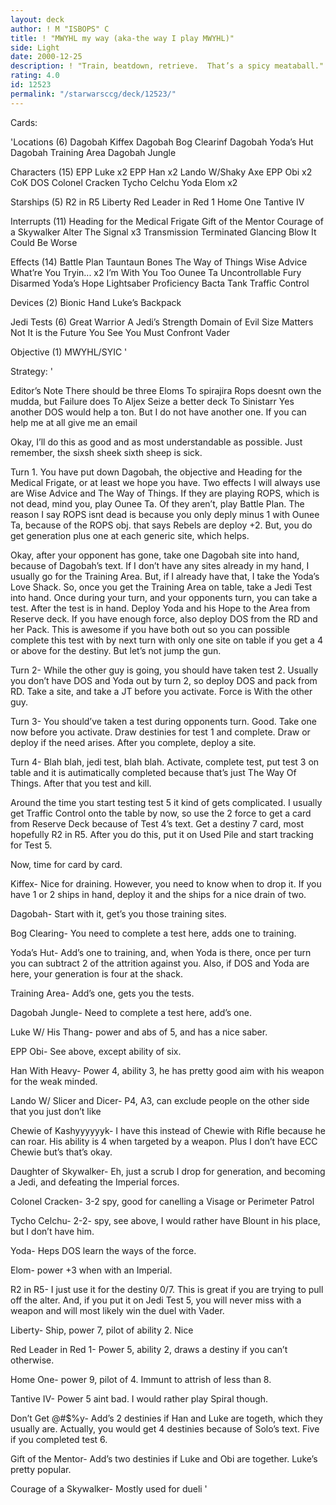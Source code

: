 ```yaml
---
layout: deck
author: ! M "ISBOPS" C
title: ! "MWYHL my way (aka-the way I play MWYHL)"
side: Light
date: 2000-12-25
description: ! "Train, beatdown, retrieve.	That’s a spicy meataball."
rating: 4.0
id: 12523
permalink: "/starwarsccg/deck/12523/"
---
```

Cards: 

'Locations (6)
Dagobah
Kiffex
Dagobah Bog Clearinf
Dagobah Yoda’s Hut
Dagobah Training Area
Dagobah Jungle

Characters (15)
EPP Luke x2
EPP Han x2
Lando W/Shaky Axe
EPP Obi x2
CoK
DOS
Colonel Cracken
Tycho Celchu
Yoda
Elom x2

Starships (5)
R2 in R5
Liberty
Red Leader in Red 1
Home One
Tantive IV

Interrupts (11)
Heading for the Medical Frigate
Gift of the Mentor
Courage of a Skywalker
Alter
The Signal x3
Transmission Terminated
Glancing Blow
It Could Be Worse

Effects (14)
Battle Plan
Tauntaun Bones
The Way of Things
Wise Advice
What’re You Tryin... x2
I’m With You Too
Ounee Ta
Uncontrollable Fury
Disarmed
Yoda’s Hope
Lightsaber Proficiency
Bacta Tank
Traffic Control

Devices (2)
Bionic Hand
Luke’s Backpack

Jedi Tests (6)
Great Warrior
A Jedi’s Strength
Domain of Evil
Size Matters Not
It is the Future You See
You Must Confront Vader

Objective (1)
MWYHL/SYIC
'

Strategy: '

Editor’s Note There should be three Eloms
To spirajira Rops doesnt own the mudda, but Failure does
To Aljex Seize a better deck
To Sinistarr Yes another DOS would help a ton.  But I do not have another one. If you can help me at all give me an email

Okay, I’ll do this as good and as most understandable as possible.  Just remember, the sixsh sheek sixth sheep is sick.

  Turn 1. You have put down Dagobah, the objective and Heading for the Medical Frigate, or at least we hope you have. Two effects I will always use are Wise Advice and The Way of Things. If they are playing ROPS, which is not dead, mind you, play Ounee Ta. Of they aren’t, play Battle Plan.  The reason I say ROPS isnt dead is because you only deply minus 1 with Ounee Ta, because of the ROPS obj. that says Rebels are deploy +2. But, you do get generation plus one at each generic site, which helps.

  Okay, after your opponent has gone, take one Dagobah site into hand, because of Dagobah’s text. If I don’t have any sites already in my hand, I usually go for the Training Area.  But, if I already have that, I take the Yoda’s Love Shack.  So, once you get the Training Area on table, take a Jedi Test into hand. Once during your turn, and your opponents turn, you can take a test.  After the test is in hand.  Deploy Yoda and his Hope to the Area from Reserve deck.  If you have enough force, also deploy DOS from the RD and her Pack.  This is awesome if you have both out so you can possible complete this test with by next turn with only one site on table if you get a 4 or above for the destiny.	But let’s not jump the gun.

Turn 2- While the other guy is going, you should have taken test 2. Usually you don’t have DOS and Yoda out by turn 2, so deploy DOS and pack from RD. Take a site, and take a JT before you activate. Force is With the other guy.

Turn 3- You should’ve taken a test during opponents turn. Good. Take one now before you activate.  Draw destinies for test 1 and complete.  Draw or deploy if the need arises. After you complete, deploy a site.

Turn 4- Blah blah, jedi test, blah blah. Activate, complete test, put test 3 on table and it is autimatically completed because that’s just The Way Of Things. After that you test and kill.

   Around the time you start testing test 5 it kind of gets complicated.  I usually get Traffic Control onto the table by now, so use the 2 force to get a card from Reserve Deck because of Test 4’s text. Get a destiny 7 card, most hopefully R2 in R5.  After you do this, put it on Used Pile and start tracking for Test 5.

Now, time for card by card.

Kiffex- Nice for draining.  However, you need to know when to drop it.	If you have 1 or 2 ships in hand, deploy it and the ships for a nice drain of two.

Dagobah- Start with it, get’s you those training sites.

Bog Clearing- You need to complete a test here, adds one to training.

Yoda’s Hut- Add’s one to training, and, when Yoda is there, once per turn you can subtract 2 of the attrition against you. Also, if DOS and Yoda are here, your generation is four at the shack.

Training Area- Add’s one, gets you the tests.

Dagobah Jungle- Need to complete a test here, add’s one.

Luke W/ His Thang-  power and abs of 5, and has a nice saber.

EPP Obi- See above, except ability of six.

Han With Heavy- Power 4, ability 3, he has pretty good aim with his weapon for the weak minded.

Lando W/ Slicer and Dicer- P4, A3, can exclude people on the other side that you just don’t like

Chewie of Kashyyyyyyk- I have this instead of Chewie with Rifle because he can roar. His ability is 4 when targeted by a weapon. Plus I don’t have ECC Chewie but’s that’s okay.

Daughter of Skywalker- Eh, just a scrub I drop for generation, and becoming a Jedi, and defeating the Imperial forces.

Colonel Cracken- 3-2 spy, good for canelling a Visage or Perimeter Patrol

Tycho Celchu- 2-2- spy, see above, I would rather have Blount in his place, but I don’t have him.

Yoda- Heps DOS learn the ways of the force.

Elom- power +3 when with an Imperial.

R2 in R5- I just use it for the destiny 0/7. This is great if you are trying to pull off the alter. And, if you put it on Jedi Test 5, you will never miss with a weapon and will most likely win the duel with Vader.

Liberty- Ship, power 7, pilot of ability 2. Nice

Red Leader in Red 1- Power 5, ability 2, draws a destiny if you can’t otherwise.

Home One- power 9, pilot of 4.	Immunt to attrish of less than 8.

Tantive IV- Power 5 aint bad. I would rather play Spiral though.

Don’t Get @#$%y- Add’s 2 destinies if Han and Luke are togeth, which they usually are. Actually, you would get 4 destinies because of Solo’s text. Five if you completed test 6.

Gift of the Mentor- Add’s two destinies if Luke and Obi are together.  Luke’s pretty popular.

Courage of a Skywalker- Mostly used for dueli	 '
